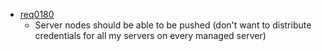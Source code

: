 * [req0180](https://github.com/DomainDrivenArchitecture/ddaRequirement/blob/master/en/requirements/req0180.md)
  * Server nodes should be able to be pushed (don't want to distribute credentials for all my servers on every managed server)
